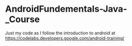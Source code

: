 # AndroidFundementals-Java-_Course

Just my code as I follow the introduction to android at https://codelabs.developers.google.com/android-training/

